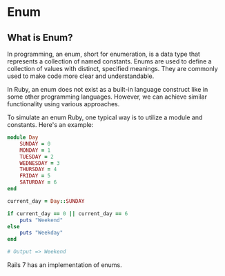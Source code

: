 # Enum

## What is Enum?
In programming, an enum, short for enumeration, is a data type that represents a collection of named constants. Enums are used to define a collection of values with distinct, specified meanings. They are commonly used to make code more clear and understandable.

In Ruby, an enum does not exist as a built-in language construct like in some other programming languages. However, we can achieve similar functionality using various approaches.

To simulate an enum Ruby, one typical way is to utilize a module and constants. Here's an example:

```ruby
module Day
    SUNDAY = 0
    MONDAY = 1
    TUESDAY = 2
    WEDNESDAY = 3
    THURSDAY = 4
    FRIDAY = 5
    SATURDAY = 6
end

current_day = Day::SUNDAY

if current_day == 0 || current_day == 6
    puts "Weekend"
else
    puts "Weekday"
end

# Output => Weekend
```

Rails 7 has an implementation of enums.
